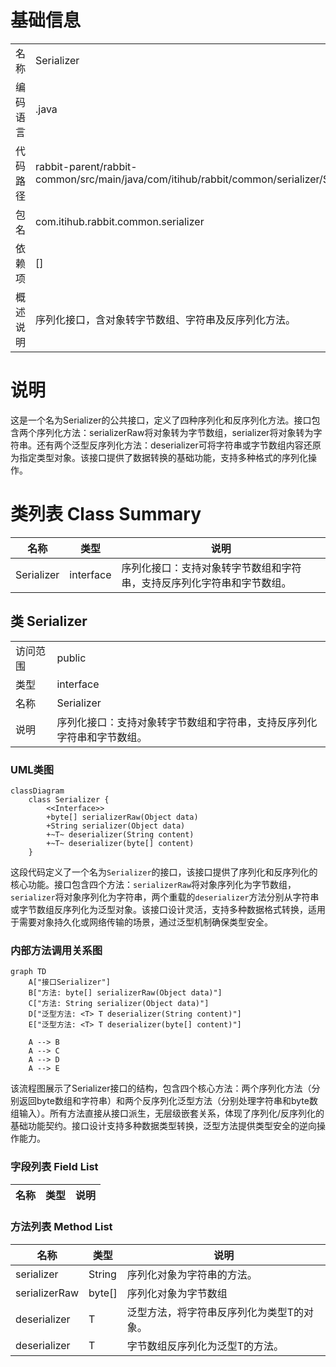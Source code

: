 # 基础信息

|      |      |
|------|------|
| 名称 | Serializer |
| 编码语言 | .java |
| 代码路径 | rabbit-parent/rabbit-common/src/main/java/com/itihub/rabbit/common/serializer/Serializer.java |
| 包名 | com.itihub.rabbit.common.serializer |
| 依赖项 | [] |
| 概述说明 | 序列化接口，含对象转字节数组、字符串及反序列化方法。 |

# 说明

这是一个名为Serializer的公共接口，定义了四种序列化和反序列化方法。接口包含两个序列化方法：serializerRaw将对象转为字节数组，serializer将对象转为字符串。还有两个泛型反序列化方法：deserializer可将字符串或字节数组内容还原为指定类型对象。该接口提供了数据转换的基础功能，支持多种格式的序列化操作。

# 类列表 Class Summary

| 名称   | 类型  | 说明 |
|-------|------|-------------|
| Serializer | interface | 序列化接口：支持对象转字节数组和字符串，支持反序列化字符串和字节数组。 |



## 类 Serializer

|      |      |
|------|------|
| 访问范围 | public |
| 类型 | interface |
| 名称 | Serializer |
| 说明 | 序列化接口：支持对象转字节数组和字符串，支持反序列化字符串和字节数组。 |


### UML类图

```mermaid
classDiagram
    class Serializer {
        <<Interface>>
        +byte[] serializerRaw(Object data)
        +String serializer(Object data)
        +~T~ deserializer(String content)
        +~T~ deserializer(byte[] content)
    }
```

这段代码定义了一个名为`Serializer`的接口，该接口提供了序列化和反序列化的核心功能。接口包含四个方法：`serializerRaw`将对象序列化为字节数组，`serializer`将对象序列化为字符串，两个重载的`deserializer`方法分别从字符串或字节数组反序列化为泛型对象。该接口设计灵活，支持多种数据格式转换，适用于需要对象持久化或网络传输的场景，通过泛型机制确保类型安全。


### 内部方法调用关系图

```mermaid
graph TD
    A["接口Serializer"]
    B["方法: byte[] serializerRaw(Object data)"]
    C["方法: String serializer(Object data)"]
    D["泛型方法: <T> T deserializer(String content)"]
    E["泛型方法: <T> T deserializer(byte[] content)"]

    A --> B
    A --> C
    A --> D
    A --> E
```

该流程图展示了Serializer接口的结构，包含四个核心方法：两个序列化方法（分别返回byte数组和字符串）和两个反序列化泛型方法（分别处理字符串和byte数组输入）。所有方法直接从接口派生，无层级嵌套关系，体现了序列化/反序列化的基础功能契约。接口设计支持多种数据类型转换，泛型方法提供类型安全的逆向操作能力。

### 字段列表 Field List

| 名称  | 类型  | 说明 |
|-------|-------|------|

### 方法列表 Method List

| 名称  | 类型  | 说明 |
|-------|-------|------|
| serializer | String | 序列化对象为字符串的方法。 |
| serializerRaw | byte[] | 序列化对象为字节数组 |
| deserializer | T | 泛型方法，将字符串反序列化为类型T的对象。 |
| deserializer | T | 字节数组反序列化为泛型T的方法。 |




